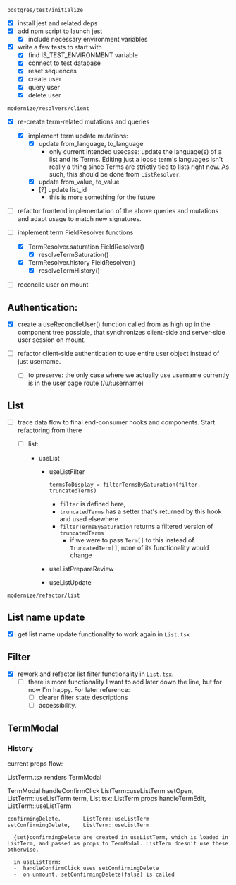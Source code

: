 `postgres/test/initialize`

-  [x] install jest and related deps
-  [x] add npm script to launch jest
   -  [x] include necessary environment variables
-  [x] write a few tests to start with
   -  [x] find IS_TEST_ENVIRONMENT variable
   -  [x] connect to test database
   -  [x] reset sequences
   -  [x] create user
   -  [x] query user
   -  [x] delete user

`modernize/resolvers/client`

-  [x] re-create term-related mutations and queries
   -  [x] implement term update mutations:
      -  [x] update from_language, to_language
         -  only current intended usecase: update the language(s) of a list and its
            Terms. Editing just a loose term's languages isn't really a thing since
            Terms are strictly tied to lists right now. As such, this should be done
            from `ListResolver`.
      -  [x] update from_value, to_value
      -  [?] update list_id
         -  this is more something for the future
-  [ ] refactor frontend implementation of the above queries and mutations and
       adapt usage to match new signatures.

-  [ ] implement term FieldResolver functions

   -  [x] TermResolver.saturation FieldResolver()
      -  [x] resolveTermSaturation()
   -  [x] TermResolver.history FieldResolver()
      -  [x] resolveTermHistory()

-  [ ] reconcile user on mount

## Authentication:

-  [x] create a useReconcileUser() function called from as high up in the
       component tree possible, that synchronizes client-side and server-side
       user session on mount.
-  [ ] refactor client-side authentication to use entire user object instead of
       just username.

   -  [ ] to preserve: the only case where we actually use username currently is in the user
          page route (/u/:username)

## List

-  [ ] trace data flow to final end-consumer hooks and components. Start
       refactoring from there

   -  [ ] list:

      -  useList

         -  useListFilter

            `termsToDisplay = filterTermsBySaturation(filter, truncatedTerms)`

            -  `filter` is defined here,
            -  `truncatedTerms` has a setter that's returned by this hook and used elsewhere
            -  `filterTermsBySaturation` returns a filtered version of `truncatedTerms`
               -  if we were to pass `Term[]` to this instead of `TruncatedTerm[]`,
                  none of its functionality would change

         -  useListPrepareReview
         -  useListUpdate

`modernize/refactor/list`

## List name update

-  [x] get list name update functionality to work again in `List.tsx`

## Filter

-  [x] rework and refactor list filter functionality in `List.tsx`.
   -  [ ] there is more functionality I want to add later down the line, but for
          now I'm happy. For later reference:
      -  [ ] clearer filter state descriptions
      -  [ ] accessibility.

## TermModal

### History

current props flow:

ListTerm.tsx
renders TermModal

TermModal
handleConfirmClick ListTerm::useListTerm
setOpen, ListTerm::useListTerm
term, List.tsx::ListTerm props
handleTermEdit, ListTerm::useListTerm

    confirmingDelete,       ListTerm::useListTerm
    setConfirmingDelete,    ListTerm::useListTerm

      {set}confirmingDelete are created in useListTerm, which is loaded in ListTerm, and passed as props to TermModal. ListTerm doesn't use these otherwise.

      in useListTerm:
      -  handleConfirmClick uses setConfirmingDelete
      -  on unmount, setConfirmingDelete(false) is called
